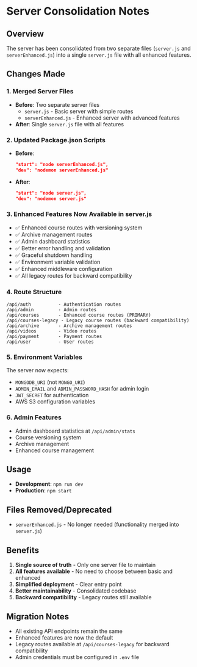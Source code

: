 # Server Consolidation Notes

## Overview
The server has been consolidated from two separate files (`server.js` and `serverEnhanced.js`) into a single `server.js` file with all enhanced features.

## Changes Made

### 1. Merged Server Files
- **Before**: Two separate server files
  - `server.js` - Basic server with simple routes
  - `serverEnhanced.js` - Enhanced server with advanced features
- **After**: Single `server.js` file with all features

### 2. Updated Package.json Scripts
- **Before**:
  ```json
  "start": "node serverEnhanced.js",
  "dev": "nodemon serverEnhanced.js"
  ```
- **After**:
  ```json
  "start": "node server.js",
  "dev": "nodemon server.js"
  ```

### 3. Enhanced Features Now Available in server.js
- ✅ Enhanced course routes with versioning system
- ✅ Archive management routes
- ✅ Admin dashboard statistics
- ✅ Better error handling and validation
- ✅ Graceful shutdown handling
- ✅ Environment variable validation
- ✅ Enhanced middleware configuration
- ✅ All legacy routes for backward compatibility

### 4. Route Structure
```
/api/auth          - Authentication routes
/api/admin         - Admin routes
/api/courses       - Enhanced course routes (PRIMARY)
/api/courses-legacy - Legacy course routes (backward compatibility)
/api/archive       - Archive management routes
/api/videos        - Video routes
/api/payment       - Payment routes
/api/user          - User routes
```

### 5. Environment Variables
The server now expects:
- `MONGODB_URI` (not `MONGO_URI`)
- `ADMIN_EMAIL` and `ADMIN_PASSWORD_HASH` for admin login
- `JWT_SECRET` for authentication
- AWS S3 configuration variables

### 6. Admin Features
- Admin dashboard statistics at `/api/admin/stats`
- Course versioning system
- Archive management
- Enhanced course management

## Usage
- **Development**: `npm run dev`
- **Production**: `npm start`

## Files Removed/Deprecated
- `serverEnhanced.js` - No longer needed (functionality merged into `server.js`)

## Benefits
1. **Single source of truth** - Only one server file to maintain
2. **All features available** - No need to choose between basic and enhanced
3. **Simplified deployment** - Clear entry point
4. **Better maintainability** - Consolidated codebase
5. **Backward compatibility** - Legacy routes still available

## Migration Notes
- All existing API endpoints remain the same
- Enhanced features are now the default
- Legacy routes available at `/api/courses-legacy` for backward compatibility
- Admin credentials must be configured in `.env` file 